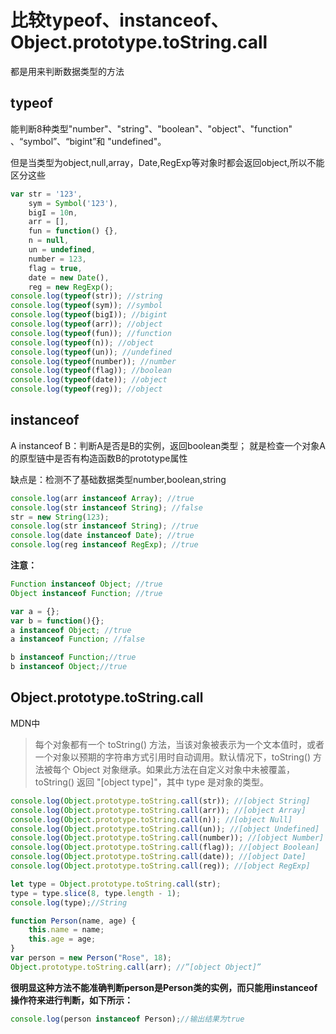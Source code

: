 # 比较typeof、instanceof、Object.prototype.toString.call

都是用来判断数据类型的方法

## typeof

能判断8种类型"number"、"string"、"boolean"、"object"、"function" 、“symbol”、“bigint”和 "undefined"。

但是当类型为object,null,array，Date,RegExp等对象时都会返回object,所以不能区分这些

```javascript
var str = '123',
    sym = Symbol('123'),
    bigI = 10n,
    arr = [],
    fun = function() {},
    n = null,
    un = undefined,
    number = 123,
    flag = true,
    date = new Date(),
    reg = new RegExp();
console.log(typeof(str)); //string
console.log(typeof(sym)); //symbol
console.log(typeof(bigI)); //bigint
console.log(typeof(arr)); //object
console.log(typeof(fun)); //function
console.log(typeof(n)); //object
console.log(typeof(un)); //undefined
console.log(typeof(number)); //number
console.log(typeof(flag)); //boolean
console.log(typeof(date)); //object
console.log(typeof(reg)); //object
```

## instanceof

A instanceof B：判断A是否是B的实例，返回boolean类型；
就是检查一个对象A的原型链中是否有构造函数B的prototype属性

缺点是：检测不了基础数据类型number,boolean,string

```javascript
console.log(arr instanceof Array); //true
console.log(str instanceof String); //false
str = new String(123);
console.log(str instanceof String); //true
console.log(date instanceof Date); //true
console.log(reg instanceof RegExp); //true
```

**注意：**

```javascript
Function instanceof Object; //true
Object instanceof Function; //true

var a = {};
var b = function(){};
a instanceof Object; //true
a instanceof Function; //false

b instanceof Function;//true
b instanceof Object;//true
```

## Object.prototype.toString.call

MDN中

> 每个对象都有一个 toString() 方法，当该对象被表示为一个文本值时，或者一个对象以预期的字符串方式引用时自动调用。默认情况下，toString() 方法被每个 Object 对象继承。如果此方法在自定义对象中未被覆盖，toString() 返回 "[object type]"，其中 type 是对象的类型。

```javascript
console.log(Object.prototype.toString.call(str)); //[object String]
console.log(Object.prototype.toString.call(arr)); //[object Array]
console.log(Object.prototype.toString.call(n)); //[object Null]
console.log(Object.prototype.toString.call(un)); //[object Undefined]
console.log(Object.prototype.toString.call(number)); //[object Number]
console.log(Object.prototype.toString.call(flag)); //[object Boolean]
console.log(Object.prototype.toString.call(date)); //[object Date]
console.log(Object.prototype.toString.call(reg)); //[object RegExp]

let type = Object.prototype.toString.call(str);
type = type.slice(8, type.length - 1);
console.log(type);//String

function Person(name, age) {
    this.name = name;
    this.age = age;
}
var person = new Person("Rose", 18);
Object.prototype.toString.call(arr); //”[object Object]”
```

**很明显这种方法不能准确判断person是Person类的实例，而只能用instanceof 操作符来进行判断，如下所示：**

```javascript
console.log(person instanceof Person);//输出结果为true
```
